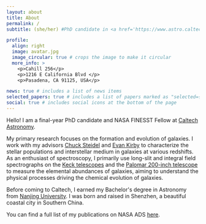 ```yaml
---
layout: about
title: About
permalink: /
subtitle: (she/her) #PhD candidate in <a href='https://www.astro.caltech.edu/'>Caltech Astronomy</a>

profile:
  align: right
  image: avatar.jpg
  image_circular: true # crops the image to make it circular
  more_info: >
    <p>Cahill 256</p>
    <p>1216 E California Blvd </p>
    <p>Pasadena, CA 91125, USA</p>

news: true # includes a list of news items
selected_papers: true # includes a list of papers marked as "selected={true}"
social: true # includes social icons at the bottom of the page
---
```


Hello! I am a final-year PhD candidate and NASA FINESST Fellow at [Caltech Astronomy](https://www.astro.caltech.edu/). 

My primary research focuses on the formation and evolution of galaxies. I work with my advisors [Chuck Steidel](https://sites.astro.caltech.edu/~ccs/) and [Evan Kirby](https://galacticarchaeology.nd.edu/people/evan-kirby/) to characterize the stellar populations and interstellar medium in galaxies at various redshifts. As an enthusiast of spectroscopy, I primarily use long-slit and integral field spectrographs on the [Keck telescopes](https://www.keckobservatory.org) and the [Palomar 200-inch telescope](https://sites.astro.caltech.edu/palomar/about/telescopes/hale.html) to measure the elemental abundances of galaxies, aiming to understand the physical processes driving the chemical evolution of galaxies.  


Before coming to Caltech, I earned my Bachelor's degree in Astronomy from [Nanjing University](https://astronomy.nju.edu.cn/EN/). I was born and raised in Shenzhen, a beautiful coastal city in Southern China. 

You can find a full list of my publications on NASA ADS [here](https://ui.adsabs.harvard.edu/search/q=orcid%3A%220000-0002-1945-2299%22&sort=date%20desc%2C%20bibcode%20desc&p_=0).



<!-- Write your biography here. Tell the world about yourself. Link to your favorite [subreddit](http://reddit.com). You can put a picture in, too. The code is already in, just name your picture `prof_pic.jpg` and put it in the `img/` folder.

Put your address / P.O. box / other info right below your picture. You can also disable any of these elements by editing `profile` property of the YAML header of your `_pages/about.md`. Edit `_bibliography/papers.bib` and Jekyll will render your [publications page](/al-folio/publications/) automatically.

Link to your social media connections, too. This theme is set up to use [Font Awesome icons](https://fontawesome.com/) and [Academicons](https://jpswalsh.github.io/academicons/), like the ones below. Add your Facebook, Twitter, LinkedIn, Google Scholar, or just disable all of them. --> 